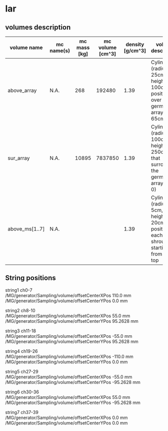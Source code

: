 # lar

## volumes description

| volume name    | mc name(s) | mc mass [kg] | mc volume [cm^3] | density [g/cm^3]  | volume description | notes |
| -------------- | ---------- | ------------ | ---------------- | ----------------- | ------------------ | ----- |
| above_array    | N.A.       | 268          | 192480           | 1.39              | Cylinder (radius = 25cm, height = 100cm) positioned over the germanium array (z = 65cm) |       |
| sur_array      | N.A.       | 10895        | 7837850          | 1.39              | Cylinder (radius = 100cm, height = 250cm) that surrounds the germanium array (z = 0) |       |
| above_ms[1..7] | N.A.       |              |                  | 1.39              | Cylinder (radius = 5cm, height = 20cm) positioned each mini-shroud starting from ms-top |       |

## String positions
  
string1 ch0-7  
/MG/generator/Sampling/volume/offsetCenterXPos         110.0 mm  
/MG/generator/Sampling/volume/offsetCenterYPos         0.0 mm  
  
string2 ch8-10  
/MG/generator/Sampling/volume/offsetCenterXPos         55.0 mm  
/MG/generator/Sampling/volume/offsetCenterYPos         95.2628 mm  
  
string3 ch11-18  
/MG/generator/Sampling/volume/offsetCenterXPos         -55.0 mm  
/MG/generator/Sampling/volume/offsetCenterYPos         95.2628 mm  
  
string4 ch19-26  
/MG/generator/Sampling/volume/offsetCenterXPos         -110.0 mm  
/MG/generator/Sampling/volume/offsetCenterYPos         0.0 mm  
  
string5 ch27-29  
/MG/generator/Sampling/volume/offsetCenterXPos         -55.0 mm  
/MG/generator/Sampling/volume/offsetCenterYPos         -95.2628 mm  
  
string6 ch30-36  
/MG/generator/Sampling/volume/offsetCenterXPos         55.0 mm  
/MG/generator/Sampling/volume/offsetCenterYPos         -95.2628 mm  
  
string7 ch37-39  
/MG/generator/Sampling/volume/offsetCenterXPos         0.0 mm  
/MG/generator/Sampling/volume/offsetCenterYPos         0.0 mm  





